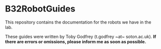 # B32RobotGuides

This repository contains the documentation for the robots we have in the lab.

These guides were written by Toby Godfrey (t.godfrey ~at~ soton.ac.uk). **If there are errors or omissions, please inform me as soon as possible.**
